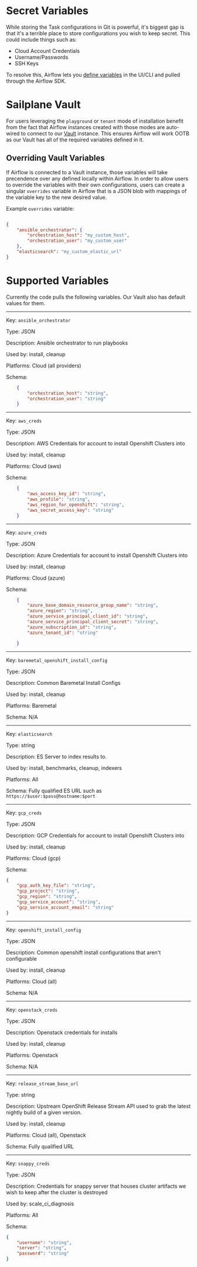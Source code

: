 # Secret Variables

While storing the Task configurations in Git is powerful, it's biggest gap is that it's a terrible place to store configurations you wish to keep secret. This could include things such as:

* Cloud Account Credentials
* Username/Passwords
* SSH Keys

To resolve this, Airflow lets you [define variables](https://airflow.apache.org/docs/apache-airflow/stable/howto/variable.html) in the UI/CLI and pulled through the Airflow SDK. 



# Sailplane Vault

For users leveraging the `playground` or `tenant` mode of installation benefit from the fact that Airflow instances created with those modes are auto-wired to connect to our [Vault](https://www.vaultproject.io/) instance. This ensures Airflow will work OOTB as our Vault has all of the required variables defined in it. 

## Overriding Vault Variables

If Airflow is connected to a Vault instance, those variables will take precendence over any defined locally within Airflow. In order to allow users to override the variables with their own configurations, users can create a singular `overrides` variable in Airflow that is a JSON blob with mappings of the variable key to the new desired value. 

Example `overrides` variable:

```json

{
    "ansible_orchestrator": {
        "orchestration_host": "my_custom_host",
        "orchestration_user": "my_custom_user"
    },
    "elasticsearch": "my_custom_elastic_url"
}

```





# Supported Variables

Currently the code pulls the following variables. Our Vault also has default values for them. 

---
Key: `ansible_orchestrator`

Type: JSON

Description: Ansible orchestrator to run playbooks

Used by: install, cleanup 

Platforms: Cloud (all providers)

Schema:

```json
    {
        "orchestration_host": "string",
        "orchestration_user": "string"
    }
```

---
Key: `aws_creds`

Type: JSON

Description: AWS Credentials for account to install Openshift Clusters into

Used by: install, cleanup 

Platforms: Cloud (aws)

Schema:

```json
    { 
        "aws_access_key_id": "string",
        "aws_profile": "string",
        "aws_region_for_openshift": "string",
        "aws_secret_access_key": "string" 
    }
```

---
Key: `azure_creds`

Type: JSON

Description: Azure Credentials for account to install Openshift Clusters into

Used by: install, cleanup 

Platforms: Cloud (azure)

Schema:

```json
    { 
        "azure_base_domain_resource_group_name": "string",
        "azure_region": "string",
        "azure_service_principal_client_id": "string",
        "azure_service_principal_client_secret": "string",
        "azure_subscription_id": "string",
        "azure_tenant_id": "string"

    }
```

---
Key: `baremetal_openshift_install_config`

Type: JSON

Description: Common Baremetal Install Configs

Used by: install, cleanup 

Platforms: Baremetal

Schema: N/A

---
Key: `elasticsearch`

Type: string

Description: ES Server to index results to. 

Used by: install, benchmarks, cleanup, indexers

Platforms: All

Schema: Fully qualified ES URL such as `https://$user:$pass@hostname:$port`

---
Key: `gcp_creds`

Type: JSON

Description: GCP Credentials for account to install Openshift Clusters into

Used by: install, cleanup

Platforms: Cloud (gcp)

Schema:

```json
{
    "gcp_auth_key_file": "string",
    "gcp_project": "string",
    "gcp_region": "string",
    "gcp_service_account": "string",
    "gcp_service_account_email": "string"
}

```

---
Key: `openshift_install_config`

Type: JSON

Description: Common openshift install configurations that aren't configurable

Used by: install, cleanup

Platforms: Cloud (all)

Schema: N/A


---
Key: `openstack_creds`

Type: JSON

Description: Openstack credentials for installs

Used by: install, cleanup

Platforms: Openstack

Schema: N/A

---
Key: `release_stream_base_url`

Type: string

Description: Upstream OpenShift Release Stream API used to grab the latest nightly build of a given version. 

Used by: install, cleanup

Platforms: Cloud (all), Openstack

Schema: Fully qualified URL

---
Key: `snappy_creds`

Type: JSON

Description: Credentials for snappy server that houses cluster artifacts we wish to keep after the cluster is destroyed

Used by: scale_ci_diagnosis

Platforms: All

Schema:

```json
{
    "username": "string",
    "server": "string",
    "password": "string"
}

```